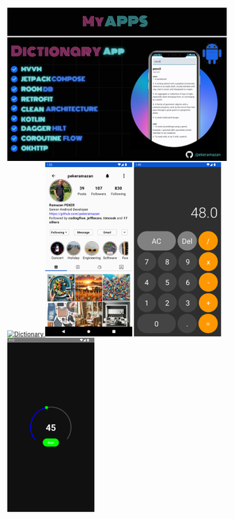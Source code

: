 
<a href=""><img src="https://github.com/pekeramazan/pekeramazan/blob/main/images/header.png" alt="header"  style="max-width: 100%; height: auto;"  /></a>
<a href="https://github.com/pekeramazan/Dictionary">
    <img src="https://github.com/pekeramazan/Dictionary/blob/main/dictionary-showcase.png" alt="Dictionary" style="max-width: 100%; height: auto;" />
</a>
<a href="https://github.com/pekeramazan/MeditationUICompose">
    <img src="https://github.com/pekeramazan/Dictionary/blob/main/meditation-ui.png" alt="Dictionary" style="max-width: 100%; height: auto;" />
</a>
<a href="https://github.com/pekeramazan/InstagramProfileUICompose"><img src="https://github.com/pekeramazan/pekeramazan/blob/main/images/instagram.png" alt="InstagramProfileUICompose"  width="200" height="400" /></a>
<a   href="https://github.com/pekeramazan/CalculatorCompose"><img src="https://github.com/pekeramazan/pekeramazan/blob/main/images/calculator.png" alt="CalculatorCompose"  width="200" height="400" /></a>
<a href="https://github.com/pekeramazan/TimerCompose"><img src="https://github.com/pekeramazan/pekeramazan/blob/main/images/timer.png" alt="TimerCompose" width="200" height="400"/></a>

